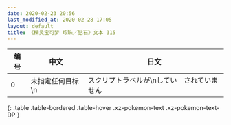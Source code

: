 ```yaml
---
date: 2020-02-23 20:56
last_modified_at: 2020-02-28 17:05
layout: default
title: 《精灵宝可梦 珍珠／钻石》文本 315
---
```

| 编号 | 中文 | 日文 |
| ---- | ---- | ---- |
| 0 | 未指定任何目标\n | スクリプトラベルが\nしてい　されていません |
{: .table .table-bordered .table-hover .xz-pokemon-text .xz-pokemon-text-DP }